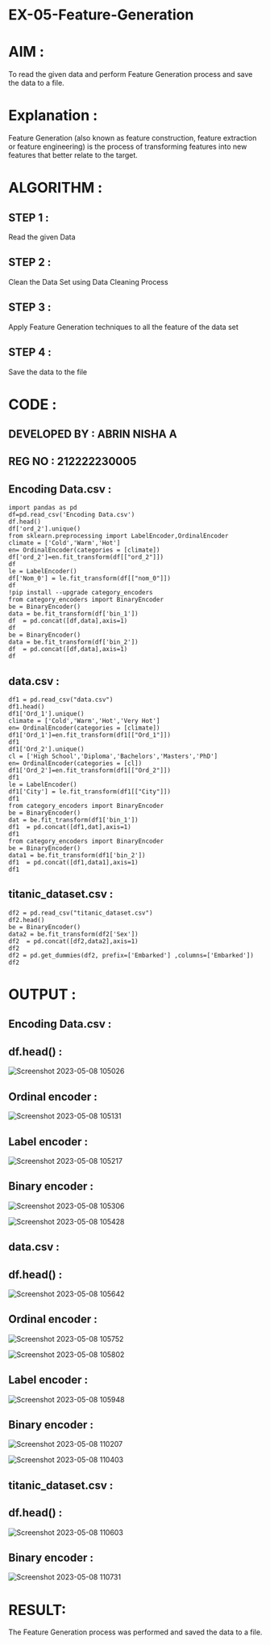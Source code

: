 # EX-05-Feature-Generation


# AIM :

To read the given data and perform Feature Generation process and save the data to a file. 

# Explanation :

Feature Generation (also known as feature construction, feature extraction or feature engineering) is the process of transforming features into new features that better relate to the target.
 

# ALGORITHM :

## STEP 1 :

Read the given Data

## STEP 2 :

Clean the Data Set using Data Cleaning Process

## STEP 3 :

Apply Feature Generation techniques to all the feature of the data set

## STEP 4 :

Save the data to the file


# CODE :

## DEVELOPED BY : ABRIN NISHA A
## REG NO : 212222230005

## Encoding Data.csv :

```
import pandas as pd
df=pd.read_csv('Encoding Data.csv')
df.head()
df['ord_2'].unique()
from sklearn.preprocessing import LabelEncoder,OrdinalEncoder
climate = ['Cold','Warm','Hot']
en= OrdinalEncoder(categories = [climate])
df['ord_2']=en.fit_transform(df[["ord_2"]])
df
le = LabelEncoder()
df['Nom_0'] = le.fit_transform(df[["nom_0"]])
df
!pip install --upgrade category_encoders
from category_encoders import BinaryEncoder
be = BinaryEncoder()
data = be.fit_transform(df['bin_1'])
df  = pd.concat([df,data],axis=1)
df
be = BinaryEncoder()
data = be.fit_transform(df['bin_2'])
df  = pd.concat([df,data],axis=1)
df
```


## data.csv :

```
df1 = pd.read_csv("data.csv")
df1.head()
df1['Ord_1'].unique()
climate = ['Cold','Warm','Hot','Very Hot']
en= OrdinalEncoder(categories = [climate])
df1['Ord_1']=en.fit_transform(df1[["Ord_1"]])
df1
df1['Ord_2'].unique()
cl = ['High School','Diploma','Bachelors','Masters','PhD']
en= OrdinalEncoder(categories = [cl])
df1['Ord_2']=en.fit_transform(df1[["Ord_2"]])
df1
le = LabelEncoder()
df1['City'] = le.fit_transform(df1[["City"]])
df1
from category_encoders import BinaryEncoder
be = BinaryEncoder()
dat = be.fit_transform(df1['bin_1'])
df1  = pd.concat([df1,dat],axis=1)
df1
from category_encoders import BinaryEncoder
be = BinaryEncoder()
data1 = be.fit_transform(df1['bin_2'])
df1  = pd.concat([df1,data1],axis=1)
df1
```

## titanic_dataset.csv :

```
df2 = pd.read_csv("titanic_dataset.csv")
df2.head()
be = BinaryEncoder()
data2 = be.fit_transform(df2['Sex'])
df2  = pd.concat([df2,data2],axis=1)
df2
df2 = pd.get_dummies(df2, prefix=['Embarked'] ,columns=['Embarked'])
df2
```

# OUTPUT :

## Encoding Data.csv :

## df.head() :

![Screenshot 2023-05-08 105026](https://user-images.githubusercontent.com/118889454/236740396-8f9b2b9e-c34d-48ed-8342-a70ac341128f.png)

## Ordinal encoder :

![Screenshot 2023-05-08 105131](https://user-images.githubusercontent.com/118889454/236740498-38e22002-ab28-4add-ba42-4edb7bf586e8.png)

## Label encoder :

![Screenshot 2023-05-08 105217](https://user-images.githubusercontent.com/118889454/236740594-ef963106-c9b0-4426-a212-4b9a9ca1dcf9.png)

## Binary encoder :

![Screenshot 2023-05-08 105306](https://user-images.githubusercontent.com/118889454/236740787-1e8a6496-32be-44b0-a665-ae37b7ed5228.png)

![Screenshot 2023-05-08 105428](https://user-images.githubusercontent.com/118889454/236740884-b32fafe7-2c1a-4863-a4a4-2a3917ff2449.png)

## data.csv :

## df.head() :

![Screenshot 2023-05-08 105642](https://user-images.githubusercontent.com/118889454/236741182-88427b84-6689-44ba-972f-5696b44750d8.png)

## Ordinal encoder :

![Screenshot 2023-05-08 105752](https://user-images.githubusercontent.com/118889454/236741371-6d5fdb87-f5de-4db4-bde6-26fb4da7c754.png)

![Screenshot 2023-05-08 105802](https://user-images.githubusercontent.com/118889454/236741396-4f6f6d0d-db55-4981-bc3b-a51cfaa93928.png)

## Label encoder :

![Screenshot 2023-05-08 105948](https://user-images.githubusercontent.com/118889454/236741577-b2839b62-0608-4bc6-96d0-2bfb821dbfaf.png)

## Binary encoder :

![Screenshot 2023-05-08 110207](https://user-images.githubusercontent.com/118889454/236741869-85a5dfe3-58f1-4f19-809e-54a4b13e8dc1.png)

![Screenshot 2023-05-08 110403](https://user-images.githubusercontent.com/118889454/236742079-40566a92-9011-4e9c-a50d-6bf7b6b4be65.png)


## titanic_dataset.csv :

## df.head() :

![Screenshot 2023-05-08 110603](https://user-images.githubusercontent.com/118889454/236742323-756daa19-c5bd-4a5c-9265-c23688dc981e.png)

## Binary encoder :

![Screenshot 2023-05-08 110731](https://user-images.githubusercontent.com/118889454/236742466-b37ca9b0-f28b-4867-b9c0-21bdf9e487a7.png)

# RESULT:

The Feature Generation process was performed and saved the data to a file.
 



